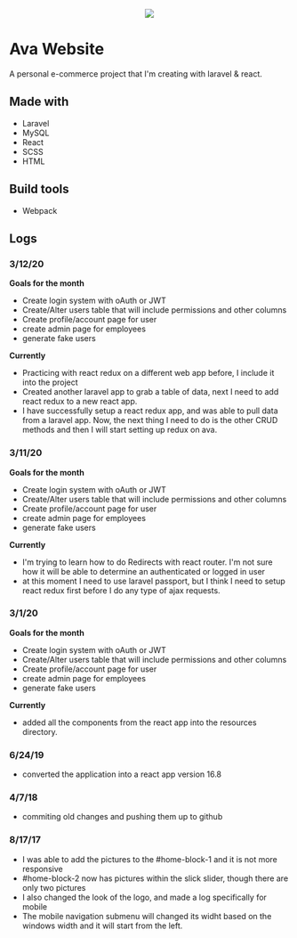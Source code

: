 <p align="center"><img src="https://laravel.com/assets/img/components/logo-laravel.svg"></p>

# Ava Website


A personal e-commerce project that I'm creating with laravel & react.


## Made with
- Laravel
- MySQL
- React
- SCSS
- HTML

## Build tools
- Webpack


## Logs


### 3/12/20

**Goals for the month**
- Create login system with oAuth or JWT
- Create/Alter users table that will include permissions and other columns
- Create profile/account  page for user
- create admin page for employees
- generate fake users

**Currently**
- Practicing with react redux on a different web app before, I include it into the
project
- Created another laravel app to grab a table of data, next I need to add react redux
to a new react app.
- I have successfully setup a react redux app, and was able to pull data from a
laravel app. Now, the next thing I need to do is the other CRUD methods and then
I will start setting up redux on ava.

### 3/11/20

**Goals for the month**
- Create login system with oAuth or JWT
- Create/Alter users table that will include permissions and other columns
- Create profile/account  page for user
- create admin page for employees
- generate fake users

**Currently**
- I'm trying to learn how to do Redirects with react router. I'm not sure how it
will be able to determine an authenticated or logged in user
- at this moment I need to use laravel passport, but I think I need to setup react
redux first before I do any type of ajax requests.



### 3/1/20

**Goals for the month**
- Create login system with oAuth or JWT
- Create/Alter users table that will include permissions and other columns
- Create profile/account  page for user
- create admin page for employees
- generate fake users

**Currently**
- added all the components from the react app into the resources directory.


### 6/24/19

- converted the application into a react app version 16.8

### 4/7/18

- commiting  old changes  and pushing them up to github

### 8/17/17
-  I was able to add the pictures to the #home-block-1 and it is not more responsive
- #home-block-2 now has pictures within the slick slider, though there are only
two pictures
- I also changed the look of the logo, and made a log specifically for mobile
- The mobile navigation submenu will changed its widht based on the windows width
and it will start from the left.
